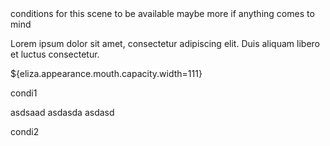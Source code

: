 <head>
conditions for this scene to be available
maybe more if anything comes to mind
</head>

Lorem ipsum dolor sit amet, consectetur adipiscing elit. Duis aliquam libero et luctus consectetur.

${eliza.appearance.mouth.capacity.width=111}

<condition>
condi1
</condition>

asdsaad
asdasda
asdasd

<condition>
condi2
</condition>

